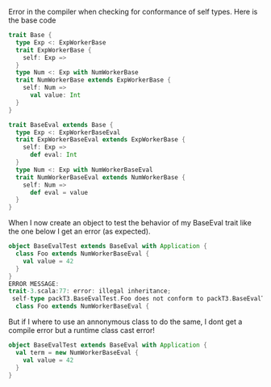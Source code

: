 Error in the compiler when checking for conformance of self types. Here is the base code
```scala
trait Base {
  type Exp <: ExpWorkerBase
  trait ExpWorkerBase {
    self: Exp =>
  }
  type Num <: Exp with NumWorkerBase
  trait NumWorkerBase extends ExpWorkerBase {
    self: Num =>
      val value: Int
  }
}

trait BaseEval extends Base {
  type Exp <: ExpWorkerBaseEval
  trait ExpWorkerBaseEval extends ExpWorkerBase {
    self: Exp =>
      def eval: Int
  }
  type Num <: Exp with NumWorkerBaseEval
  trait NumWorkerBaseEval extends NumWorkerBase {
    self: Num =>
      def eval = value
  }
}
```
When I now create an object to test the behavior of my BaseEval trait like the one below I get an error (as expected).
```scala
object BaseEvalTest extends BaseEval with Application {
  class Foo extends NumWorkerBaseEval {
    val value = 42 
  }
}
ERROR MESSAGE:
trait-3.scala:77: error: illegal inheritance;
 self-type packT3.BaseEvalTest.Foo does not conform to packT3.BaseEvalTest.NumWorkerBaseEval's selftype packT3.BaseEvalTest.Num
  class Foo extends NumWorkerBaseEval {
```
But if I where to use an annonymous class to do the same, I dont get a compile error but a runtime class cast error!
```scala
object BaseEvalTest extends BaseEval with Application {
  val term = new NumWorkerBaseEval { 
    val value = 42 
  }
}
```
